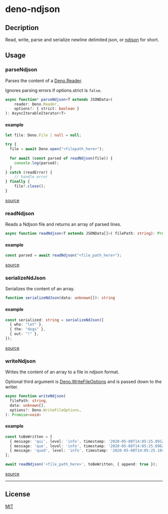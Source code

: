 # deno-ndjson

## Decription

Read, write, parse and serialize newline delimited json, or [ndjson](http://ndjson.org/) for short.

## Usage

### parseNdjson

Parses the content of a [Deno.Reader](https://doc.deno.land/https/github.com/denoland/deno/releases/latest/download/lib.deno.d.ts#Deno.Reader).

Ignores parsing errors if options.strict is `false`.

```typescript
async function* parseNdjson<T extends JSONData>(
    reader: Deno.Reader,
    options?: { strict: boolean }
): AsyncIterableIterator<T>
```

#### example

```typescript
let file: Deno.File | null = null;

try {
  file = await Deno.open("<filepath_here>");
  
  for await (const parsed of readNdjson(file)) {
    console.log(parsed);
  }
} catch (readError) {
    // handle error
} finally {
    file?.close();
}
```

[source](./lib/parse.ts)

### readNdjson 

Reads a Ndjson file and returns an array of parsed lines.

```typescript
async function readNdjson<T extends JSONData[]>( filePath: string): Promise<T> 
```

#### example

```typescript
const parsed = await readNdjson("<file_path_here>");
```

[source](./lib/read.ts)

### serializeNdJson

Serializes the content of an array.

```typescript
function serializeNdJson(data: unknown[]): string
```

#### example

```typescript
const serialized: string = serializeNdJson([
  { who: "let" },
  { the: "dogs" },
  { out: "!" },
]);
```

[source](./lib/serialize.ts)

### writeNdjson

Writes the content of an array to a file in ndjson format.

Optional third argument is [Deno.WriteFileOptions](https://doc.deno.land/https/github.com/denoland/deno/releases/latest/download/lib.deno.d.ts#Deno.WriteFileOptions)  and is passed down to the writer.

```typescript
async function writeNdjson(
  filePath: string,
  data: unknown[],
  options?: Deno.WriteFileOptions,
): Promise<void>
```

#### example

```typescript
const toBeWritten = [
  { message: 'qui', level: 'info', timestamp: '2020-05-08T14:05:25.091Z' }, 
  { message: 'que', level: 'info', timestamp: '2020-05-08T14:05:25.096Z' },
  { message: 'quod', level: 'info', timestamp: '2020-05-08T14:05:25.104Z' },
];

await readNdjson('<file_path_here>', toBeWritten, { append: true }); 
```

[source](./lib/write.ts)

---

## License

[MIT](./LICENSE)
